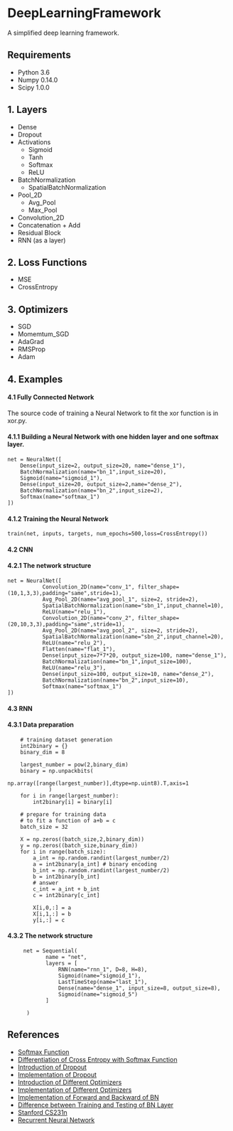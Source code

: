 DeepLearningFramework
=====
A simplified deep learning framework.<br>

## Requirements
* Python 3.6
* Numpy 0.14.0
* Scipy 1.0.0


## 1. Layers
* Dense
* Dropout
* Activations
  * Sigmoid
  * Tanh
  * Softmax
  * ReLU
* BatchNormalization
  * SpatialBatchNormalization
* Pool_2D
  * Avg_Pool
  * Max_Pool
* Convolution_2D
* Concatenation + Add
* Residual Block
* RNN (as a layer)
  

## 2. Loss Functions
* MSE
* CrossEntropy

## 3. Optimizers
* SGD 
* Momemtum_SGD 
* AdaGrad
* RMSProp
* Adam

## 4. Examples

#### 4.1 Fully Connected Network
The source code of training a Neural Network to fit the xor function is in xor.py.
#### 4.1.1 Building a Neural Network with one hidden layer and one softmax layer.
```
net = NeuralNet([
    Dense(input_size=2, output_size=20, name="dense_1"),
    BatchNormalization(name="bn_1",input_size=20),
    Sigmoid(name="sigmoid_1"),
    Dense(input_size=20, output_size=2,name="dense_2"),
    BatchNormalization(name="bn_2",input_size=2),
    Softmax(name="softmax_1")
])
```
#### 4.1.2 Training the Neural Network
```
train(net, inputs, targets, num_epochs=500,loss=CrossEntropy())
```

#### 4.2 CNN

#### 4.2.1 The network structure
```
net = NeuralNet([
           Convolution_2D(name="conv_1", filter_shape=(10,1,3,3),padding="same",stride=1),
           Avg_Pool_2D(name="avg_pool_1", size=2, stride=2),
           SpatialBatchNormalization(name="sbn_1",input_channel=10),
           ReLU(name="relu_1"),
           Convolution_2D(name="conv_2", filter_shape=(20,10,3,3),padding="same",stride=1),
           Avg_Pool_2D(name="avg_pool_2", size=2, stride=2),
           SpatialBatchNormalization(name="sbn_2",input_channel=20),
           ReLU(name="relu_2"),
           Flatten(name="flat_1"),
           Dense(input_size=7*7*20, output_size=100, name="dense_1"),
           BatchNormalization(name="bn_1",input_size=100),
           ReLU(name="relu_3"),
           Dense(input_size=100, output_size=10, name="dense_2"),
           BatchNormalization(name="bn_2",input_size=10),
           Softmax(name="softmax_1")                 
])
```

#### 4.3 RNN

#### 4.3.1 Data preparation

```
    # training dataset generation
    int2binary = {}
    binary_dim = 8

    largest_number = pow(2,binary_dim)
    binary = np.unpackbits(
                 np.array([range(largest_number)],dtype=np.uint8).T,axis=1
             )
    for i in range(largest_number):
        int2binary[i] = binary[i]

    # prepare for training data
    # to fit a function of a+b = c
    batch_size = 32

    X = np.zeros((batch_size,2,binary_dim))
    y = np.zeros((batch_size,binary_dim))
    for i in range(batch_size):
        a_int = np.random.randint(largest_number/2)
        a = int2binary[a_int] # binary encoding
        b_int = np.random.randint(largest_number/2)
        b = int2binary[b_int]
        # answer
        c_int = a_int + b_int
        c = int2binary[c_int]

        X[i,0,:] = a
        X[i,1,:] = b
        y[i,:] = c
```

#### 4.3.2 The network structure
```
     net = Sequential(
            name = "net",
            layers = [
                RNN(name="rnn_1", D=8, H=8),
                Sigmoid(name="sigmoid_1"),
                LastTimeStep(name="last_1"),
                Dense(name="dense_1", input_size=8, output_size=8),
                Sigmoid(name="sigmoid_5")
            ]

      )              
```

## References
* [Softmax Function](https://www.dropbox.com/s/rxrtz3auu845fuy/Softmax.pdf?dl=0)
* [Differentiation of Cross Entropy with Softmax Function](https://stats.stackexchange.com/questions/277203/differentiation-of-cross-entropy)
* [Introduction of Dropout](https://blog.csdn.net/stdcoutzyx/article/details/49022443)
* [Implementation of Dropout](https://blog.csdn.net/hjimce/article/details/50413257)
* [Introduction of Different Optimizers](https://blog.csdn.net/u010089444/article/details/76725843)
* [Implementation of Different Optimizers](https://wiseodd.github.io/techblog/2016/06/22/nn-optimization/)
* [Implementation of Forward and Backward of BN](https://kratzert.github.io/2016/02/12/understanding-the-gradient-flow-through-the-batch-normalization-layer.html)
* [Difference between Training and Testing of BN Layer](https://www.quora.com/How-does-batch-normalization-behave-differently-at-training-time-and-test-time)
* [Stanford CS231n](http://cs231n.github.io/convolutional-networks/)
* [Recurrent Neural Network](http://manutdzou.github.io/2016/07/11/RNN-backpropagation.html)


